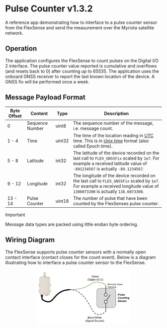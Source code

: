 # Pulse Counter v1.3.2

A reference app demonstrating how to interface to a pulse counter sensor from the FlexSense and send the measurement over the Myriota satellite network.

## Operation

The application configures the FlexSense to count pulses on the Digital I/O 2
interface. The pulse counter value reported is cumulative and overflows (and
resets back to 0) after counting up to 65535. The application uses the onboard
GNSS receiver to report the last known location of the device. A GNSS fix will
be performed once a week.

## Message Payload Format

| Byte Offset | Content | Type | Description |
| ----------- | ------- | ---- | ----------- |
| 0 | Sequence Number | uint8 | The sequence number of the message, i.e. message count. |
| 1 - 4 | Time | uint32 | The time of the location reading in [UTC](https://en.wikipedia.org/wiki/Coordinated_Universal_Time) time. This is in [Unix time](https://en.wikipedia.org/wiki/Unix_time) format (also called Epoch time). |
| 5 - 8 | Latitude | int32 | The latitude of the device recorded on the last call to `FLEX_GNSSFix` scaled by `1e7`. For example a received latitude value of `-891234567` is actually `-89.1234567`. |
| 9 - 12 | Longitude | int32 | The longitude of the device recorded on the last call to `FLEX_GNSSFix` scaled by `1e7`. For example a received longitude value of `1386073300` is actually `138.6073300`. |
| 13 - 14 | Pulse Counter | uint16 | The number of pulse that have been counted by the FlexSenses pulse counter. |

> [!IMPORTANT]
> Message data types are packed using little endian byte ordering.

## Wiring Diagram

The FlexSense supports pulse counter sensors with a normally open contact
interface (contact closes for the count event). Below is a diagram illustrating
how to interface a pulse counter sensor to the FlexSense.

<p align="center" width="100%">
  <img src="../wiring_diagrams/pulse-counter.svg" alt="Pulse Counter" style="width:60%; height:auto;">
</p>

